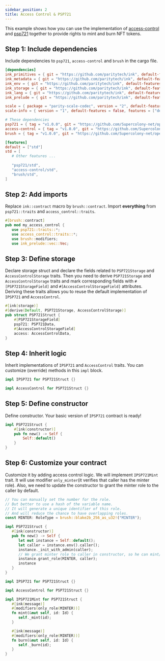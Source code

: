 ```yaml
---
sidebar_position: 2
title: Access Control & PSP721
---
```


This example shows how you can use the implementation of
[access-control](https://github.com/Supercolony-net/openbrush-contracts/tree/main/contracts/access/access-control) and
[psp721](https://github.com/Supercolony-net/openbrush-contracts/tree/main/contracts/token/psp721) together to provide rights to mint and burn NFT tokens.

## Step 1: Include dependencies

Include dependencies to `psp721`, `access-control` and `brush` in the cargo file.

```toml
[dependencies]
ink_primitives = { git = "https://github.com/paritytech/ink", default-features = false }
ink_metadata = { git = "https://github.com/paritytech/ink", default-features = false, features = ["derive"], optional = true }
ink_env = { git = "https://github.com/paritytech/ink", default-features = false }
ink_storage = { git = "https://github.com/paritytech/ink", default-features = false }
ink_lang = { git = "https://github.com/paritytech/ink", default-features = false }
ink_prelude = { git = "https://github.com/paritytech/ink", default-features = false }

scale = { package = "parity-scale-codec", version = "2", default-features = false, features = ["derive"] }
scale-info = { version = "1", default-features = false, features = ["derive"], optional = true }

# These dependencies
psp721 = { tag = "v1.0.0", git = "https://github.com/Supercolony-net/openbrush-contracts", default-features = false }
access-control = { tag = "v1.0.0", git = "https://github.com/Supercolony-net/openbrush-contracts", default-features = false }
brush = { tag = "v1.0.0", git = "https://github.com/Supercolony-net/openbrush-contracts", default-features = false }

[features]
default = ["std"]
std = [
   # Other features ...
   
   "psp721/std",
   "access-control/std",
   "brush/std",
]
```

## Step 2: Add imports

Replace `ink::contract` macro by `brush::contract`. Import **everything** from `psp721::traits` and `access_control::traits`.

```rust
#[brush::contract]
pub mod my_access_control {
   use psp721::traits::*;
   use access_control::traits::*;
   use brush::modifiers;
   use ink_prelude::vec::Vec;
```

## Step 3: Define storage

Declare storage struct and declare the fields related to `PSP721Storage` and `AccessControlStorage`
traits. Then you need to derive `PSP721Storage` and `AccessControlStorage` traits and mark corresponding fields 
with `#[PSP721StorageField]` and `#[AccessControlStorageField]` attributes. Deriving these traits allows you to reuse
the default implementation of `IPSP721` and `AccessControl`.

```rust
#[ink(storage)]
#[derive(Default, PSP721Storage, AccessControlStorage)]
pub struct PSP721Struct {
    #[PSP721StorageField]
    psp721: PSP721Data,
    #[AccessControlStorageField]
    access: AccessControlData,
}
```

## Step 4: Inherit logic

Inherit implementations of `IPSP721` and `AccessControl` traits. You can customize (override) methods in this `impl` block.

```rust
impl IPSP721 for PSP721Struct {}

impl AccessControl for PSP721Struct {}
```

## Step 5: Define constructor

Define constructor. Your basic version of `IPSP721` contract is ready!

```rust
impl PSP721Struct {
    #[ink(constructor)]
    pub fn new() -> Self {
        Self::default()
    }
}
```

## Step 6: Customize your contract

Customize it by adding access control logic. We will implement `IPSP721Mint` trait. It will use modifier `only_minter`(it verifies that caller
has the minter role). Also, we need to update the constructor to grant the minter role to the caller by default.

```rust
// You can manually set the number for the role. 
// But better to use a hash of the variable name.
// It will generate a unique identifier of this role.
// And will reduce the chance to have overlapping roles.
const MINTER: RoleType = brush::blake2b_256_as_u32!("MINTER");

impl PSP721Struct {
   #[ink(constructor)]
   pub fn new() -> Self {
      let mut instance = Self::default();
      let caller = instance.env().caller();
      instance._init_with_admin(caller);
      // We grant minter role to caller in constructor, so he can mint/burn tokens
      instance.grant_role(MINTER, caller);
      instance
   }
}

impl IPSP721 for PSP721Struct {}

impl AccessControl for PSP721Struct {}

impl IPSP721Mint for PSP721Struct {
   #[ink(message)]
   #[modifiers(only_role(MINTER))]
   fn mint(&mut self, id: Id) {
      self._mint(id);
   }

   #[ink(message)]
   #[modifiers(only_role(MINTER))]
   fn burn(&mut self, id: Id) {
      self._burn(id);
   }
}
```
